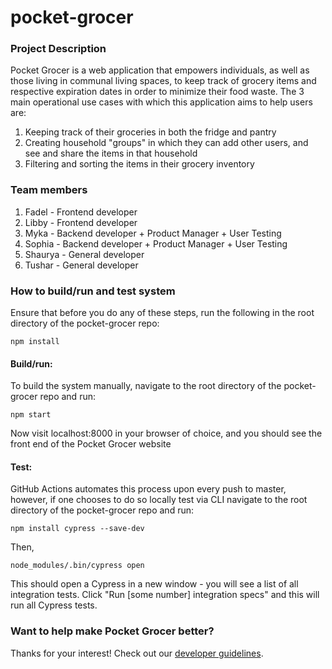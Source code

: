# pocket-grocer

### Project Description
Pocket Grocer is a web application that empowers individuals, as well as those living in communal living spaces, to keep track of grocery items and respective expiration dates in order to minimize their food waste. The 3 main operational use cases with which this application aims to help users are:
1. Keeping track of their groceries in both the fridge and pantry
2. Creating household "groups" in which they can add other users, and see and share the items in that household
3. Filtering and sorting the items in their grocery inventory

### Team members
1. Fadel - Frontend developer
2. Libby - Frontend developer
3. Myka - Backend developer + Product Manager + User Testing
4. Sophia - Backend developer + Product Manager + User Testing
5. Shaurya - General developer
6. Tushar - General developer

### How to build/run and test system
Ensure that before you do any of these steps, run the following in the root directory of the pocket-grocer repo:
```
npm install
```
#### Build/run:
To build the system manually, navigate to the root directory of the pocket-grocer repo and run:
```
npm start
```
Now visit localhost:8000 in your browser of choice, and you should see the front end of the Pocket Grocer website
#### Test:
GitHub Actions automates this process upon every push to master, however, if one chooses to do so locally test via CLI navigate to the root directory of the pocket-grocer repo and run:
```
npm install cypress --save-dev
```
Then, 
```
node_modules/.bin/cypress open
```
This should open a Cypress in a new window - you will see a list of all integration tests. 
Click "Run [some number] integration specs" and this will run all Cypress tests.

### Want to help make Pocket Grocer better?
Thanks for your interest! Check out our [developer guidelines](DEVELOPERGUIDELINES.md).